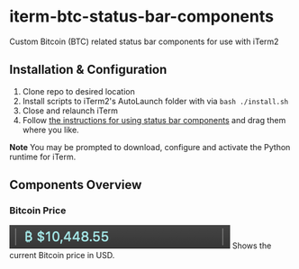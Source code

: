 # iterm-btc-status-bar-components
Custom Bitcoin (BTC) related status bar components for use with iTerm2

## Installation & Configuration
1. Clone repo to desired location
2. Install scripts to iTerm2's AutoLaunch folder with via `bash ./install.sh`
3. Close and relaunch iTerm
4. Follow [the instructions for using status bar components](https://www.iterm2.com/3.3/documentation-status-bar.html) and drag them where you like.

**Note** You may be prompted to download, configure and activate the Python runtime for iTerm.


## Components Overview

### Bitcoin Price
![btc_price](screenshots/btc_price.png)
Shows the current Bitcoin price in USD.
